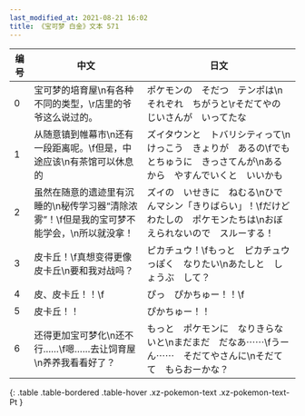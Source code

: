 ```yaml
---
last_modified_at: 2021-08-21 16:02
title: 《宝可梦 白金》文本 571
---
```

| 编号 | 中文 | 日文 |
| ---- | ---- | ---- |
| 0 | 宝可梦的培育屋\n有各种不同的类型，\r店里的爷爷这么说过的。 | ポケモンの　そだつ　テンポは\nそれぞれ　ちがうと\rそだてやの　じいさんが　いってたな |
| 1 | 从随意镇到帷幕市\n还有一段距离呢。\f但是，中途应该\n有茶馆可以休息的 | ズイタウンと　トバリシティって\nけっこう　きょりが　あるの\fでも　とちゅうに　きっさてんが\nあるから　やすんでいくと　いいかも |
| 2 | 虽然在随意的遗迹里有沉睡的\n秘传学习器“清除浓雾”！\f但是我的宝可梦不能学会，\n所以就没拿！ | ズイの　いせきに　ねむる\nひでんマシン「きりばらい」！\fだけど　わたしの　ポケモンたちは\nおぼえられないので　スルーする！ |
| 3 | 皮卡丘！\f真想变得更像皮卡丘\n要和我对战吗？ | ピカチュウ！\fもっと　ピカチュウっぽく　なりたい\nあたしと　しょうぶ　して？ |
| 4 | 皮、皮卡丘！！\f | ぴっ　ぴかちゅー！！\f |
| 5 | 皮卡丘！！ | ぴかちゅー！！ |
| 6 | 还得更加宝可梦化\n还不行……\f嗯……去让饲育屋\n养养我看看好了？ | もっと　ポケモンに　なりきらないと\nまだまだ　だなあ⋯⋯\fうーん⋯⋯　そだてやさんに\nそだてて　もらおーかな？ |
{: .table .table-bordered .table-hover .xz-pokemon-text .xz-pokemon-text-Pt }